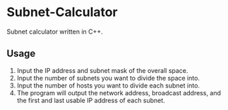 # Subnet-Calculator

Subnet calculator written in C++.

## Usage

1. Input the IP address and subnet mask of the overall space.
2. Input the number of subnets you want to divide the space into.
3. Input the number of hosts you want to divide each subnet into.
4. The program will output the network address, broadcast address, and the first and last usable IP address of each subnet.

